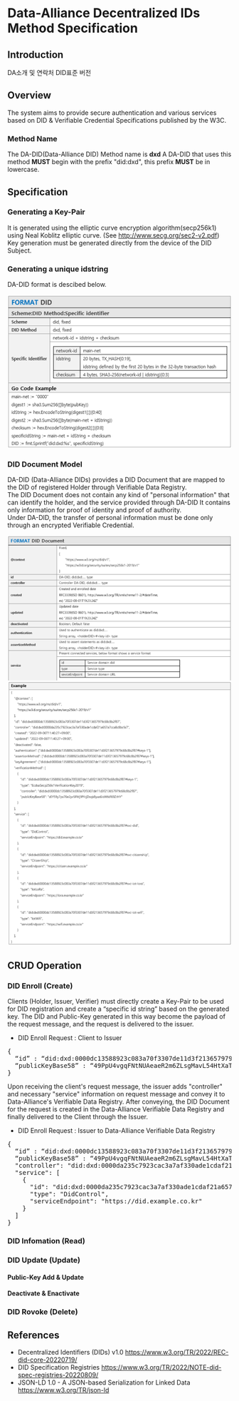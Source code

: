 # Data-Alliance Decentralized IDs Method Specification

## Introduction
DA소개 및 연락처
DID표준 버전
## Overview
The system aims to provide secure authentication and various services based on DID & Verifiable Credential Specifications published by the W3C.

### Method Name
The DA-DID(Data-Alliance DID) Method name is **dxd**
A DA-DID that uses this method **MUST** begin with the prefix "did:dxd", this prefix **MUST** be in lowercase.

## Specification
### Generating a Key-Pair
It is generated using the elliptic curve encryption algorithm(secp256k1) using Neal Koblitz elliptic curve. (See http://www.secg.org/sec2-v2.pdf)   
Key generation must be generated directly from the device of the DID Subject.

### Generating a unique idstring
   
DA-DID format is descibed below.

![did:dxd_format](https://github.com/Data-Alliance/did-dxd/blob/master/did:dxd_format.png)

### DID Document Model
DA-DID (Data-Alliance DIDs) provides a DID Document that are mapped to the DID of registered Holder through Verifiable Data Registry.   
The DID Document does not contain any kind of "personal information" that can identify the holder, and the service provided through DA-DID
It contains only information for proof of identity and proof of authority.   
Under DA-DID, the transfer of personal information must be done only through an encrypted Verifiable Credential.   

![did-document_format1](https://github.com/Data-Alliance/did-dxd/blob/master/did-document_format1.png)
![did-document_format2](https://github.com/Data-Alliance/did-dxd/blob/master/did-document_format2.png)

## CRUD Operation
### DID Enroll (Create)
Clients (Holder, Issuer, Verifier) must directly create a Key-Pair to be used for DID registration and create a “specific id string” based on the generated key.
The DID and Public-Key generated in this way become the payload of the request message, and the request is delivered to the issuer.   
* DID Enroll Request : Client to Issuer
<pre>
{
  “id” : “did:dxd:0000dc13588923c083a70f3307de11d3f213657979c68c8b2f87”,
  “publicKeyBase58” : “49PpU4vgqFNtNUAeaeR2m6ZLsgMavL54HtXaTwYdqyi7xKQXREUw219nEH”
}
</pre>
Upon receiving the client's request message, the issuer adds "controller" and necessary "service" information on request message and convey it to Data-Alliance's Verifiable Data Registry.
After conveying, the DID Document for the request is created in the Data-Alliance Verifiable Data Registry and finally delivered to the Client through the Issuer.
* DID Enroll Request : Issuer to Data-Alliance Verifiable Data Registry
<pre>
{
  “id” : “did:dxd:0000dc13588923c083a70f3307de11d3f213657979c68c8b2f87”,
  “publicKeyBase58” : “49PpU4vgqFNtNUAeaeR2m6ZLsgMavL54HtXaTwYdqyi7xKQXREUw219nEH”
  "controller": "did:dxd:0000da235c7923cac3a7af330ade1cdaf21a657a7cca8c8bcfa7",
  "service": [
    {
      "id": "did:dxd:0000da235c7923cac3a7af330ade1cdaf21a657a7cca8c8bcfa7#svc-did",
      "type": "DidControl",
      "serviceEndpoint": "https://did.example.co.kr"
    }
  ]
}
</pre>


### DID Infomation (Read)
### DID Update (Update)
#### Public-Key Add & Update
#### Deactivate & Enactivate
### DID Rovoke (Delete)
## References
- Decentralized Identifiers (DIDs) v1.0 https://www.w3.org/TR/2022/REC-did-core-20220719/
- DID Specification Registries https://www.w3.org/TR/2022/NOTE-did-spec-registries-20220809/
- JSON-LD 1.0 - A JSON-based Serialization for Linked Data https://www.w3.org/TR/json-ld
